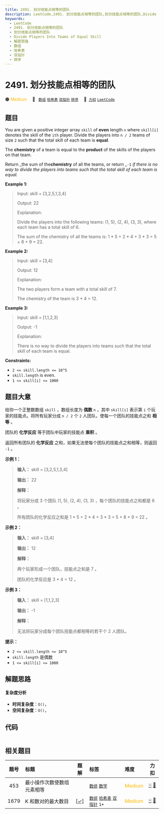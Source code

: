 ```yaml
---
title: 2491. 划分技能点相等的团队
description: LeetCode,2491. 划分技能点相等的团队,划分技能点相等的团队,Divide Players Into Teams of Equal Skill,解题思路,数组,哈希表,双指针,排序
keywords:
  - LeetCode
  - 2491. 划分技能点相等的团队
  - 划分技能点相等的团队
  - Divide Players Into Teams of Equal Skill
  - 解题思路
  - 数组
  - 哈希表
  - 双指针
  - 排序
---
```


# 2491. 划分技能点相等的团队

🟠 <font color=#ffb800>Medium</font>&emsp; 🔖&ensp; [`数组`](/tag/array.md) [`哈希表`](/tag/hash-table.md) [`双指针`](/tag/two-pointers.md) [`排序`](/tag/sorting.md)&emsp; 🔗&ensp;[`力扣`](https://leetcode.cn/problems/divide-players-into-teams-of-equal-skill) [`LeetCode`](https://leetcode.com/problems/divide-players-into-teams-of-equal-skill)

## 题目

You are given a positive integer array `skill` of **even** length `n` where
`skill[i]` denotes the skill of the `ith` player. Divide the players into `n /
2` teams of size `2` such that the total skill of each team is **equal**.

The **chemistry** of a team is equal to the **product** of the skills of the
players on that team.

Return _the sum of the**chemistry** of all the teams, or return _`-1` _if
there is no way to divide the players into teams such that the total skill of
each team is equal._



**Example 1:**

> Input: skill = [3,2,5,1,3,4]
> 
> Output: 22
> 
> Explanation: 
> 
> Divide the players into the following teams: (1, 5), (2, 4), (3, 3), where each team has a total skill of 6.
> 
> The sum of the chemistry of all the teams is: 1 * 5 + 2 * 4 + 3 * 3 = 5 + 8 + 9 = 22.

**Example 2:**

> Input: skill = [3,4]
> 
> Output: 12
> 
> Explanation: 
> 
> The two players form a team with a total skill of 7.
> 
> The chemistry of the team is 3 * 4 = 12.

**Example 3:**

> Input: skill = [1,1,2,3]
> 
> Output: -1
> 
> Explanation: 
> 
> There is no way to divide the players into teams such that the total skill of each team is equal.

**Constraints:**

  * `2 <= skill.length <= 10^5`
  * `skill.length` is even.
  * `1 <= skill[i] <= 1000`


## 题目大意

给你一个正整数数组 `skill` ，数组长度为 **偶数** `n` ，其中 `skill[i]` 表示第 `i` 个玩家的技能点。将所有玩家分成 `n
/ 2` 个 `2` 人团队，使每一个团队的技能点之和 **相等** 。

团队的 **化学反应** 等于团队中玩家的技能点 **乘积** 。

返回所有团队的 **化学反应** 之和，如果无法使每个团队的技能点之和相等，则返回 `-1` 。



**示例 1：**

> 
> 
> 
> 
> 
> **输入：** skill = [3,2,5,1,3,4]
> 
> **输出：** 22
> 
> **解释：**
> 
> 将玩家分成 3 个团队 (1, 5), (2, 4), (3, 3) ，每个团队的技能点之和都是 6 。
> 
> 所有团队的化学反应之和是 1 * 5 + 2 * 4 + 3 * 3 = 5 + 8 + 9 = 22 。
> 
> 

**示例 2：**

> 
> 
> 
> 
> 
> **输入：** skill = [3,4]
> 
> **输出：** 12
> 
> **解释：**
> 
> 两个玩家形成一个团队，技能点之和是 7 。
> 
> 团队的化学反应是 3 * 4 = 12 。
> 
> 

**示例 3：**

> 
> 
> 
> 
> 
> **输入：** skill = [1,1,2,3]
> 
> **输出：** -1
> 
> **解释：**
> 
> 无法将玩家分成每个团队技能点都相等的若干个 2 人团队。
> 
> 



**提示：**

  * `2 <= skill.length <= 10^5`
  * `skill.length` 是偶数
  * `1 <= skill[i] <= 1000`


## 解题思路

#### 复杂度分析

- **时间复杂度**：`O()`，
- **空间复杂度**：`O()`，

## 代码

```javascript

```

## 相关题目

<!-- prettier-ignore -->
| 题号 | 标题 | 题解 | 标签 | 难度 | 力扣 |
| :------: | :------ | :------: | :------ | :------ | :------: |
| 453 | 最小操作次数使数组元素相等 |  |  [`数组`](/tag/array.md) [`数学`](/tag/math.md) | <font color=#ffb800>Medium</font> | [🀄️](https://leetcode.cn/problems/minimum-moves-to-equal-array-elements) [🔗](https://leetcode.com/problems/minimum-moves-to-equal-array-elements) |
| 1679 | K 和数对的最大数目 | [[✓]](/problem/1679.md) |  [`数组`](/tag/array.md) [`哈希表`](/tag/hash-table.md) [`双指针`](/tag/two-pointers.md) `1+` | <font color=#ffb800>Medium</font> | [🀄️](https://leetcode.cn/problems/max-number-of-k-sum-pairs) [🔗](https://leetcode.com/problems/max-number-of-k-sum-pairs) |